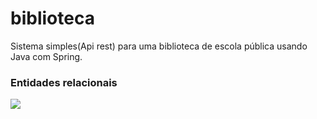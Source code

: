 # biblioteca
Sistema simples(Api rest) para uma biblioteca de escola pública usando Java com Spring.

### Entidades relacionais

![]((https://imgur.com/3A4MAql.png))

